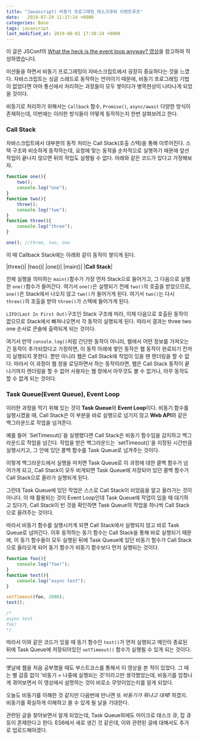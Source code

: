 ```yaml
---
title: "Javascript) 비동기 프로그래밍_태스크큐와 이벤트루프"
date:   2019-07-29 11:37:24 +0900
categories: Base
tags: javascript 
last_modified_at: 2019-08-01 17:30:24 +0900
---
```


이 글은 JSConf의 [What the heck is the event loop anyway? 영상](https://www.youtube.com/watch?v=8aGhZQkoFbQ)을 참고하여 작성하였습니다.  
  
미션들을 하면서 비동기 프로그래밍이 자바스크립트에서 굉장히 중요하다는 것을 느꼈다. 자바스크립트는 싱글 스레드로 동작하는 언어이기 때문에, 비동기 프로그래밍 기법이 없었다면 아마 통신에서 처리하는 과정들이 모두 쌓이다가 병목현상이 나타나게 되었을 것이다.  
  
비동기로 처리하기 위해서는 `Callback` 함수, `Promise()`, `async/await` 다양한 방식이 존재하는데, 이번에는 이러한 방식들이 어떻게 동작하는지 한번 살펴보려고 한다. 

### Call Stack

자바스크립트에서 대부분의 동작 처리는 Call Stack(호출 스택)을 통해 이루어진다. 스택 구조와 비슷하게 동작하는데, 요청에 맞는 동작을 순차적으로 실행하기 때문에 앞선 작업이 끝나지 않으면 뒤의 작업도 실행될 수 없다. 아래와 같은 코드가 있다고 가정해보자.  
  
```javascript
function one(){
    two();
    console.log("one");
}
function two(){
    three();
    console.log("two");
}
function three(){
    console.log("three");
}

one(); //three, two, one
```

이 때 Callback Stack에는 아래와 같이 동작이 쌓이게 된다.  
  
|three()|
|two()|
|one()|
|main()|
|**Call Stack**|
  
전체 실행을 의미하는 `main()`함수가 가장 먼저 Stack으로 들어가고, 그 다음으로 실행한 `one()`함수가 들어간다. 여기서 `one()`은 실행되기 전에 `two()`의 호출을 받았으므로, `one()`은 Stack에서 나오지 않고 `two()`가 들어가게 된다. 여기서 `two()`는 다시 `three()`의 호출을 받아 `three()`가 스택에 들어가게 된다.  
  
`LIFO(Last In First Out)`구조인 Stack 구조에 따라, 이제 다음으로 호출된 동작이 없으므로 Stack에서 빠져나오면서 각 동작이 실행되게 된다. 따라서 결과는 three two one 순서로 콘솔에 출력되게 되는 것이다.  
  
여기서 만약 `console.log()`처럼 간단한 동작이 아니라, 웹에서 어떤 정보를 가져오는 긴 동작이 추가되었다고 가정하면, 이 동작 아래에 쌓인 동작은 웹 동작이 완료되기 전까지 실행되지 못한다. 뿐만 아니라 웹은 Call Stack에 작업이 있을 땐 렌더링을 할 수 없다. 따라서 이 과정이 웹 창을 로딩하면서 하는 동작이라면, 웹은 Call Stack 동작이 끝나기까지 렌더링을 할 수 없어 사용자는 웹 창에서 아무것도 볼 수 없거나, 아무 동작도 할 수 없게 되는 것이다.   
  
### Task Queue(Event Queue), Event Loop 

이러한 과정을 막기 위해 있는 것이 **Task Queue**와 **Event Loop**이다. 비동기 함수를 실행시켰을 때, Call Stack은 이 부분을 바로 실행으로 넘기지 않고 **Web API**와 같은 백그라운드로 작업을 넘겨준다.  
  
<div class="notice--success">
예를 들어 `SetTimeout()`을 실행했다면 Call Stack은 비동기 함수임을 감지하고 백그라운드로 작업을 넘긴다. 작업을 받은 백그라운드는 `setTimeout()`을 지정된 시간만큼 실행시키고, 그 안에 있던 콜백 함수를 Task Queue로 넘겨주는 것이다.
</div>
  
이렇게 백그라운드에서 실행을 마치면 Task Queue로 이 과정에 대한 콜백 함수가 넘어가게 되고, Call Stack이 모두 비게되면 Task Queue에 저장되어 있던 콜백 함수가 Call Stack으로 올라가 실행되게 된다.  
  
그런데 Task Queue에 있던 작업은 스스로 Call Stack이 비었음을 알고 올라가는 것이 아니다. 이 때 활용되는 것이 Event Loop인데 Task Queue에 작업이 있을 때 대기하고 있다가, Call Stack이 빈 것을 확인하면 Task Queue의 작업을 하나씩 Call Stack으로 올려주는 것이다.  

따라서 비동기 함수를 실행시키게 되면 Call Stack에서 실행되지 않고 바로 Task Queue로 넘어간다. 이후 동작하는 동기 함수는 Call Stack을 통해 바로 실행되기 때문에, 이 동기 함수들이 모두 실행된 뒤에 Task Queue에 있던 비동기 함수가 Call Stack으로 올라오게 되어 동기 함수가 비동기 함수보다 먼저 실행되는 것이다.  

```javascript
function foo(){
    console.log("foo!");
}
function test(){
    console.log("async test");
}

setTimeout(foo, 2000);
test();

/*
async test
foo!
*/
```

따라서 이와 같은 코드가 있을 때 동기 함수인 `test()`가 먼저 실행되고 메인이 종료된 뒤에 Task Queue에 저장되어있던 `setTimeout()` 함수가 실행될 수 있게 되는 것이다.  

___

옛날에 웹을 처음 공부했을 때도 부스트코스를 통해서 이 영상을 본 적이 있었다. 그 때는 별 감흥 없이 '비동기 = 나중에 실행되는 것'이라고만 생각했었는데, 비동기를 엄청나게 겪어보면서 이 영상에서 설명하는 것이 비로소 무엇이었는지를 알게 되었다.  
  
오늘도 비동기를 이해한 것 같지만 다음번에 만나면 또 _비동기가 뭐냐고 대체!_ 하겠지. 비동기를 확실하게 이해하고 쓸 수 있게 될 날을 기대한다.  
  
관련된 글을 찾아보면서 알게 되었는데, Task Queue외에도 마이크로 태스크 큐, 잡 큐 등이 존재한다고 한다. ES6에서 새로 생긴 것 같은데, 이와 관련된 글에 대해서도 추가로 업로드해야겠다. 
